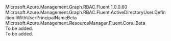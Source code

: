<Type Name="IWithUserPrincipalName" FullName="Microsoft.Azure.Management.Graph.RBAC.Fluent.ActiveDirectoryUser.Definition.IWithUserPrincipalName">
  <TypeSignature Language="C#" Value="public interface IWithUserPrincipalName : Microsoft.Azure.Management.Graph.RBAC.Fluent.ActiveDirectoryUser.Definition.IWithUserPrincipalNameBeta, Microsoft.Azure.Management.ResourceManager.Fluent.Core.IBeta" />
  <TypeSignature Language="ILAsm" Value=".class public interface auto ansi abstract IWithUserPrincipalName implements class Microsoft.Azure.Management.Graph.RBAC.Fluent.ActiveDirectoryUser.Definition.IWithUserPrincipalNameBeta, class Microsoft.Azure.Management.ResourceManager.Fluent.Core.IBeta" />
  <TypeSignature Language="DocId" Value="T:Microsoft.Azure.Management.Graph.RBAC.Fluent.ActiveDirectoryUser.Definition.IWithUserPrincipalName" />
  <TypeSignature Language="VB.NET" Value="Public Interface IWithUserPrincipalName&#xA;Implements IBeta, IWithUserPrincipalNameBeta" />
  <TypeSignature Language="F#" Value="type IWithUserPrincipalName = interface&#xA;    interface IWithUserPrincipalNameBeta&#xA;    interface IBeta" />
  <AssemblyInfo>
    <AssemblyName>Microsoft.Azure.Management.Graph.RBAC.Fluent</AssemblyName>
    <AssemblyVersion>1.0.0.60</AssemblyVersion>
  </AssemblyInfo>
  <Interfaces>
    <Interface>
      <InterfaceName>Microsoft.Azure.Management.Graph.RBAC.Fluent.ActiveDirectoryUser.Definition.IWithUserPrincipalNameBeta</InterfaceName>
    </Interface>
    <Interface>
      <InterfaceName>Microsoft.Azure.Management.ResourceManager.Fluent.Core.IBeta</InterfaceName>
    </Interface>
  </Interfaces>
  <Docs>
    <summary>To be added.</summary>
    <remarks>To be added.</remarks>
  </Docs>
  <Members />
</Type>